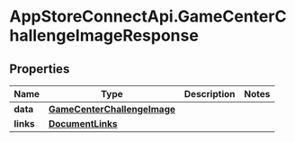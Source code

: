 # AppStoreConnectApi.GameCenterChallengeImageResponse

## Properties

Name | Type | Description | Notes
------------ | ------------- | ------------- | -------------
**data** | [**GameCenterChallengeImage**](GameCenterChallengeImage.md) |  | 
**links** | [**DocumentLinks**](DocumentLinks.md) |  | 



